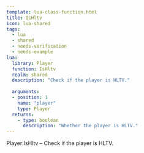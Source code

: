 ```yaml
---
template: lua-class-function.html
title: IsHltv
icon: lua-shared
tags:
  - lua
  - shared
  - needs-verification
  - needs-example
lua:
  library: Player
  function: IsHltv
  realm: shared
  description: "Check if the player is HLTV."
  
  arguments:
  - position: 1
    name: "player"
    type: Player
  returns:
    - type: boolean
      description: "Whether the player is HLTV."
---
```


<div class="lua__search__keywords">
Player:IsHltv &#x2013; Check if the player is HLTV.
</div>
